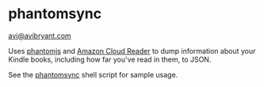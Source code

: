 phantomsync
===========

avi@avibryant.com

Uses [phantomjs](http://phantomjs.org/) and [Amazon Cloud Reader](http://read.amazon.com) to dump information about your Kindle books, including how far you've read in them, to JSON.

See the [phantomsync](phantomsync) shell script for sample usage.
